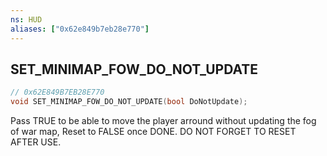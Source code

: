```yaml
---
ns: HUD
aliases: ["0x62e849b7eb28e770"]
---
```

## SET_MINIMAP_FOW_DO_NOT_UPDATE

```c
// 0x62E849B7EB28E770
void SET_MINIMAP_FOW_DO_NOT_UPDATE(bool DoNotUpdate);
```

Pass TRUE to be able to move the player arround without updating the fog of war map, Reset to FALSE once DONE. DO NOT FORGET TO RESET AFTER USE.

